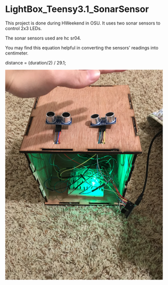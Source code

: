 # LightBox_Teensy3.1_SonarSensor

This project is done during HWeekend in OSU. It uses two sonar sensors to control 2x3 LEDs.

The sonar sensors used are hc sr04.

You may find this equation helpful in converting the sensors' readings into centimeter.   

distance = (duration/2) / 29.1;


![TheBox](https://github.com/Zegelink/LightBox_Teensy3.1_SonarSensor/blob/master/shortDistance.jpeg)
